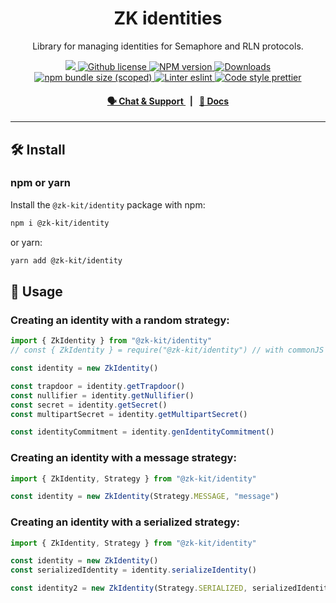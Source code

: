 <p align="center">
    <h1 align="center">
        ZK identities
    </h1>
    <p align="center">Library for managing identities for Semaphore and RLN protocols.</p>
</p>

<p align="center">
    <a href="https://github.com/appliedzkp/zk-kit">
        <img src="https://img.shields.io/badge/project-zk--kit-blue.svg?style=flat-square">
    </a>
    <a href="https://github.com/appliedzkp/zk-kit/blob/main/LICENSE">
        <img alt="Github license" src="https://img.shields.io/github/license/appliedzkp/zk-kit.svg?style=flat-square">
    </a>
    <a href="https://www.npmjs.com/package/@zk-kit/identity">
        <img alt="NPM version" src="https://img.shields.io/npm/v/@zk-kit/identity?style=flat-square" />
    </a>
    <a href="https://npmjs.org/package/@zk-kit/identity">
        <img alt="Downloads" src="https://img.shields.io/npm/dm/@zk-kit/identity.svg?style=flat-square" />
    </a>
    <a href="https://bundlephobia.com/package/@zk-kit/identity">
        <img alt="npm bundle size (scoped)" src="https://img.shields.io/bundlephobia/minzip/@zk-kit/identity" />
    </a>
    <a href="https://eslint.org/">
        <img alt="Linter eslint" src="https://img.shields.io/badge/linter-eslint-8080f2?style=flat-square&logo=eslint" />
    </a>
    <a href="https://prettier.io/">
        <img alt="Code style prettier" src="https://img.shields.io/badge/code%20style-prettier-f8bc45?style=flat-square&logo=prettier" />
    </a>
</p>

<div align="center">
    <h4>
        <a href="https://discord.gg/9B9WgGP6YM">
            🗣️ Chat &amp; Support
        </a>
        <span>&nbsp;&nbsp;|&nbsp;&nbsp;</span>
        <a href="https://appliedzkp.github.io/zk-kit/identity">
            📘 Docs
        </a>
    </h4>
</div>

---

## 🛠 Install

### npm or yarn

Install the `@zk-kit/identity` package with npm:

```bash
npm i @zk-kit/identity
```

or yarn:

```bash
yarn add @zk-kit/identity
```

## 📜 Usage

### Creating an identity with a random strategy:

```typescript
import { ZkIdentity } from "@zk-kit/identity"
// const { ZkIdentity } = require("@zk-kit/identity") // with commonJS

const identity = new ZkIdentity()

const trapdoor = identity.getTrapdoor()
const nullifier = identity.getNullifier()
const secret = identity.getSecret()
const multipartSecret = identity.getMultipartSecret()

const identityCommitment = identity.genIdentityCommitment()
```

### Creating an identity with a message strategy:

```typescript
import { ZkIdentity, Strategy } from "@zk-kit/identity"

const identity = new ZkIdentity(Strategy.MESSAGE, "message")
```

### Creating an identity with a serialized strategy:

```typescript
import { ZkIdentity, Strategy } from "@zk-kit/identity"

const identity = new ZkIdentity()
const serializedIdentity = identity.serializeIdentity()

const identity2 = new ZkIdentity(Strategy.SERIALIZED, serializedIdentity)
```
